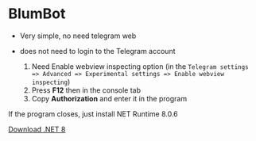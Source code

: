 # BlumBot

+ Very simple, no need telegram web
+ does not need to login to the Telegram account

  1. Need Enable webview inspecting option (in the `Telegram settings => Advanced => Experimental settings => Enable webview inspecting`)
  2. Press **F12** then in the console tab
  3. Copy **Authorization** and enter it in the program

If the program closes, just install NET Runtime 8.0.6

[Download .NET 8](https://dotnet.microsoft.com/en-us/download/dotnet/8.0)